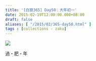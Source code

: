 ```yaml
---
title: '[白狼365] Day50：大年初一'
date: 2015-02-19T12:00:00.000+08:00
draft: false
aliases: [ "/2015/02/365-day50.html" ]
tags : [collections - zaku]
---
```


![](/images/zaku050.jpg)

過・肥・年
